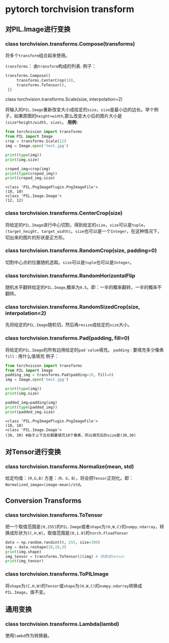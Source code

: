 # pytorch torchvision transform

## 对PIL.Image进行变换
### class torchvision.transforms.Compose(transforms)
将多个`transform`组合起来使用。

`transforms`： 由`transform`构成的列表.
例子：
```python
transforms.Compose([
     transforms.CenterCrop(10),
     transforms.ToTensor(),
 ])
 ```


class torchvision.transforms.Scale(size, interpolation=2)

将输入的`PIL.Image`重新改变大小成给定的`size`，`size`是最小边的边长。举个例子，如果原图的`height>width`,那么改变大小后的图片大小是`(size*height/width, size)`。
**用例:**
```python
from torchvision import transforms
from PIL import Image
crop = transforms.Scale(12)
img = Image.open('test.jpg')

print(type(img))
print(img.size)

croped_img=crop(img)
print(type(croped_img))
print(croped_img.size)
```
```
<class 'PIL.PngImagePlugin.PngImageFile'>
(10, 10)
<class 'PIL.Image.Image'>
(12, 12)
```

### class torchvision.transforms.CenterCrop(size)
将给定的`PIL.Image`进行中心切割，得到给定的`size`，`size`可以是`tuple`，`(target_height, target_width)`。`size`也可以是一个`Integer`，在这种情况下，切出来的图片的形状是正方形。

### class torchvision.transforms.RandomCrop(size, padding=0)
切割中心点的位置随机选取。`size`可以是`tuple`也可以是`Integer`。

### class torchvision.transforms.RandomHorizontalFlip
随机水平翻转给定的`PIL.Image`,概率为`0.5`。即：一半的概率翻转，一半的概率不翻转。

### class torchvision.transforms.RandomSizedCrop(size, interpolation=2)
先将给定的`PIL.Image`随机切，然后再`resize`成给定的`size`大小。
### class torchvision.transforms.Pad(padding, fill=0)
将给定的`PIL.Image`的所有边用给定的`pad value`填充。
`padding：`要填充多少像素
`fill：`用什么值填充
例子：
```python
from torchvision import transforms
from PIL import Image
padding_img = transforms.Pad(padding=10, fill=0)
img = Image.open('test.jpg')

print(type(img))
print(img.size)

padded_img=padding(img)
print(type(padded_img))
print(padded_img.size)
```
```
<class 'PIL.PngImagePlugin.PngImageFile'>
(10, 10)
<class 'PIL.Image.Image'>
(30, 30) #由于上下左右都要填充10个像素，所以填充后的size是(30,30)
```

## 对Tensor进行变换
### class torchvision.transforms.Normalize(mean, std)
给定均值：`(R,G,B)` 方差：`（R，G，B）`，将会把`Tensor`正则化。即：`Normalized_image=(image-mean)/std`。

## Conversion Transforms

### class torchvision.transforms.ToTensor
把一个取值范围是`[0,255]`的`PIL.Image`或者`shape`为`(H,W,C)`的`numpy.ndarray`，转换成形状为`[C,H,W]`，取值范围是`[0,1.0]`的`torch.FloadTensor`
```python
data = np.random.randint(0, 255, size=300)
img = data.reshape(10,10,3)
print(img.shape)
img_tensor = transforms.ToTensor()(img) # 转换成tensor
print(img_tensor)
```

### class torchvision.transforms.ToPILImage
将`shape`为`(C,H,W)`的`Tensor`或`shape`为`(H,W,C)`的`numpy.ndarray`转换成`PIL.Image`，值不变。

## 通用变换
### class torchvision.transforms.Lambda(lambd)
使用`lambd`作为转换器。
